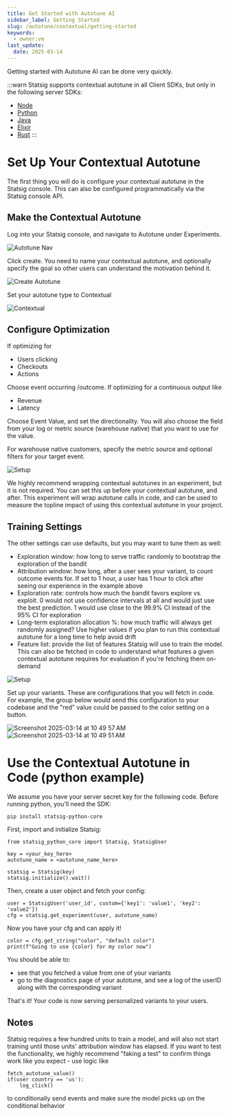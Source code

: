 ```yaml
---
title: Get Started with Autotune AI
sidebar_label: Getting Started
slug: /autotune/contextual/getting-started
keywords:
  - owner:vm
last_update:
  date: 2025-03-14
---
```


Getting started with Autotune AI can be done very quickly.

:::warn
Statsig supports contextual autotune in all Client SDKs, but only in the following server SDKs:

- [Node](/server-core/node-core)
- [Python](/server-core/python-core)
- [Java](/server-core/java-core)
- [Elixir](/server-core/elixir-core)
- [Rust](/server-core/rust-core)
:::

# Set Up Your Contextual Autotune

The first thing you will do is configure your contextual autotune in the Statsig console. This can also be configured programmatically via the Statsig console API.

## Make the Contextual Autotune

Log into your Statsig console, and navigate to Autotune under Experiments.

![Autotune Nav](https://github.com/user-attachments/assets/167d5e87-c155-4465-9419-bcf018c496cb)

Click create. You need to name your contextual autotune, and optionally specify the goal so other users can understand the motivation behind it.

![Create Autotune](https://github.com/user-attachments/assets/b16fb9a6-80f4-495c-8ebc-b0cdcdb1d8a8)

Set your autotune type to Contextual

![Contextual](https://github.com/user-attachments/assets/4398ae6f-0763-49c0-a49b-804daece4da8)

## Configure Optimization

If optimizing for

- Users clicking
- Checkouts
- Actions

Choose event occurring /outcome. If optimizing for a continuous output like

- Revenue
- Latency

Choose Event Value, and set the directionality. You will also choose the field from your log or metric source (warehouse native) that you want to use for the value.

For warehouse native customers, specify the metric source and optional filters for your target event.

![Setup](https://github.com/user-attachments/assets/4885eac2-38ec-42f1-bd52-592b728623a0)

We highly recommend wrapping contextual autotunes in an experiment, but it is not required. You can set this up before your contextual autotune, and after. This experiment will wrap autotune calls in code, and can be used to measure the topline impact of using this contextual autotune in your project.

## Training Settings

The other settings can use defaults, but you may want to tune them as well:

- Exploration window: how long to serve traffic randomly to bootstrap the exploration of the bandit
- Attribution window: how long, after a user sees your variant, to count outcome events for. If set to 1 hour, a user has 1 hour to click after seeing our experience in the example above
- Exploration rate: controls how much the bandit favors explore vs. exploit. 0 would not use confidence intervals at all and would just use the best prediction. 1 would use close to the 99.9% CI instead of the 95% CI for exploration
- Long-term exploration allocation %: how much traffic will always get randomly assigned? Use higher values if you plan to run this contextual autotune for a long time to help avoid drift
- Feature list: provide the list of features Statsig will use to train the model. This can also be fetched in code to understand what features a given contextual autotune requires for evaluation if you're fetching them on-demand

![Setup](https://github.com/user-attachments/assets/8c87e142-247d-42b3-8baa-04f8967ae400)

Set up your variants. These are configurations that you will fetch in code. For example, the group below would send this configuration to your codebase and the "red" value could be passed to the color setting on a button.

![Screenshot 2025-03-14 at 10 49 57 AM](https://github.com/user-attachments/assets/591c0b49-2a40-4bb9-9bef-311bd1d64651)
![Screenshot 2025-03-14 at 10 49 51 AM](https://github.com/user-attachments/assets/10b13396-9bb5-4045-b514-45b0861885cb)

# Use the Contextual Autotune in Code (python example)

We assume you have your server secret key for the following code. Before running python, you'll need the SDK:

`pip install statsig-python-core`

First, import and initialize Statsig:

```
from statsig_python_core import Statsig, StatsigUser

key = <your_key_here>
autotune_name = <autotune_name_here>

statsig = Statsig(key)
statsig.initialize().wait()
```

Then, create a user object and fetch your config:

```
user = StatsigUser('user_id', custom={'key1': 'value1', 'key2': 'value2'})
cfg = statsig.get_experiment(user, autotune_name)
```

Now you have your cfg and can apply it!

```
color = cfg.get_string("color", "default color")
print(f"Going to use {color} for my color now")
```

You should be able to:

- see that you fetched a value from one of your variants
- go to the diagnostics page of your autotune, and see a log of the userID along with the corresponding variant

That's it! Your code is now serving personalized variants to your users.

## Notes

Statsig requires a few hundred units to train a model, and will also not start training until those units' attribution window has elapsed. If you want to test the functionality, we highly recommend "faking a test" to confirm things work like you expect - use logic like

```
fetch_autotune_value()
if(user country == 'us'):
    log_click()
```

to conditionally send events and make sure the model picks up on the conditional behavior

